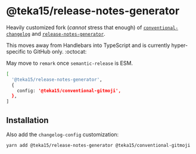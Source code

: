 # @teka15/release-notes-generator

Heavily customized fork (_cannot_ stress that enough) of [`conventional-changelog`](https://github.com/conventional-changelog/conventional-changelog) and [`release-notes-generator`](https://github.com/semantic-release/release-notes-generator).

This moves away from Handlebars into TypeScript and is currently hyper-specific to GitHub only. :octocat:

May move to `remark` once `semantic-release` is ESM.

```sh
[
  '@teka15/release-notes-generator',
  {
    config: '@teka15/conventional-gitmoji',
  },
]
```

## Installation

Also add the `changelog-config` customization:

```sh
yarn add @teka15/release-notes-generator @teka15/conventional-gitmoji
```
